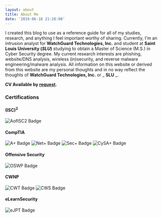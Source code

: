```yaml
---
layout: about
title: About Me
date: '2019-06-18 21:20:08'
---
```


I created this blog to use as a reference guide for all of my studies, research, and anything I feel important worthy of sharing. Currently, I'm an intrusion analyst for **WatchGuard Technologies, Inc.** and student at **Saint Louis University (_SLU_)** studying to obtain a Master of Science (M.S.) in Cyber Security degree. My current research interests are phishing, website/DNS analysis, wireless (in)security, and reverse malware engineering/malware analysis. All information on this website or derived from this website are my personal thoughts and in no way reflect the thoughts of **WatchGuard Technologies, Inc.** or _ **SLU** _.

**CV Available by [request](/contact/).**

<!--kg-card-end: markdown--><!--kg-card-begin: markdown-->
### Certifications

#### (ISC)<sup>2</sup>
 ![AofISC2 Badge](/content/images/2020/06/isc2_associate.png)
#### CompTIA
 ![A+ Badge](/content/images/2020/06/A-.png) ![Net+ Badge](/content/images/2020/06/Network-.png) ![Sec+ Badge](/content/images/2020/06/Security-.png) ![CySA+ Badge](/content/images/2020/06/CySA-.png)
#### Offensive Security
 ![OSWP Badge](/content/images/2020/06/OSWP.png)
#### CWNP
 ![CWT Badge](/content/images/2019/07/cwt.png) ![CWS Badge](/content/images/2019/08/CWS-Logo.png)
#### eLearnSecurity
 ![eJPT Badge](/content/images/2020/06/eJPT.png)<!--kg-card-end: markdown-->
